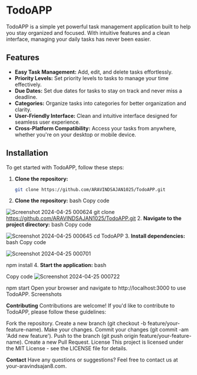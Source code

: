 # TodoAPP

TodoAPP is a simple yet powerful task management application built to help you stay organized and focused. With intuitive features and a clean interface, managing your daily tasks has never been easier.

## Features

- **Easy Task Management:** Add, edit, and delete tasks effortlessly.
- **Priority Levels:** Set priority levels to tasks to manage your time effectively.
- **Due Dates:** Set due dates for tasks to stay on track and never miss a deadline.
- **Categories:** Organize tasks into categories for better organization and clarity.
- **User-Friendly Interface:** Clean and intuitive interface designed for seamless user experience.
- **Cross-Platform Compatibility:** Access your tasks from anywhere, whether you're on your desktop or mobile device.

## Installation

To get started with TodoAPP, follow these steps:

1. **Clone the repository:**
   
   ```bash
   git clone https://github.com/ARAVINDSAJAN1025/TodoAPP.git


1. **Clone the repository:**
bash
Copy code

![Screenshot 2024-04-25 000624](https://github.com/ARAVINDSAJAN1025/TodoAPP/assets/146984942/781518d7-447f-42d9-96cc-ca065dd818ab)
git clone https://github.com/ARAVINDSAJAN1025/TodoAPP.git
2. **Navigate to the project directory:**
bash
Copy code

![Screenshot 2024-04-25 000645](https://github.com/ARAVINDSAJAN1025/TodoAPP/assets/146984942/3db338c7-d952-4daf-bb57-f030da4ce678)
cd TodoAPP
3. **Install dependencies:**
bash
Copy code

![Screenshot 2024-04-25 000701](https://github.com/ARAVINDSAJAN1025/TodoAPP/assets/146984942/bf2b5249-3762-4c4f-bf45-73b8c10a05c7)

npm install
4. **Start the application:**
bash

Copy code
![Screenshot 2024-04-25 000722](https://github.com/ARAVINDSAJAN1025/TodoAPP/assets/146984942/5550ff12-0837-4e02-961e-ee6bfc8f5ea1)

npm start
Open your browser and navigate to http://localhost:3000 to use TodoAPP.
Screenshots


**Contributing**
Contributions are welcome! If you'd like to contribute to TodoAPP, please follow these guidelines:

Fork the repository.
Create a new branch (git checkout -b feature/your-feature-name).
Make your changes.
Commit your changes (git commit -am 'Add new feature').
Push to the branch (git push origin feature/your-feature-name).
Create a new Pull Request.
License
This project is licensed under the MIT License - see the LICENSE file for details.

**Contact**
Have any questions or suggestions? Feel free to contact us at your-aravindsajan8.com.

